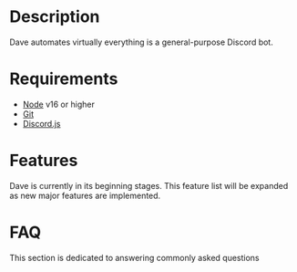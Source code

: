 # Description
Dave automates virtually everything is a general-purpose Discord bot.

# Requirements
* [Node](https://nodejs.org/en/download/current/) v16 or higher 
* [Git](https://git-scm.com/downloads)
* [Discord.js](https://discord.js.org/)

# Features
Dave is currently in its beginning stages. This feature list will be expanded as new major features are implemented.

# FAQ
This section is dedicated to answering commonly asked questions
